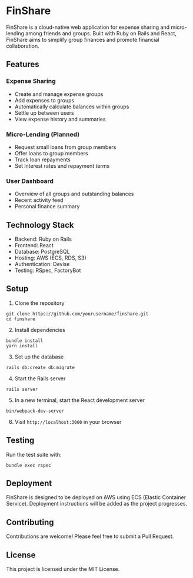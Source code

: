 # FinShare

FinShare is a cloud-native web application for expense sharing and micro-lending among friends and groups. Built with Ruby on Rails and React, FinShare aims to simplify group finances and promote financial collaboration.

## Features

### Expense Sharing
- Create and manage expense groups
- Add expenses to groups
- Automatically calculate balances within groups
- Settle up between users
- View expense history and summaries

### Micro-Lending (Planned)
- Request small loans from group members
- Offer loans to group members
- Track loan repayments
- Set interest rates and repayment terms

### User Dashboard
- Overview of all groups and outstanding balances
- Recent activity feed
- Personal finance summary

## Technology Stack

- Backend: Ruby on Rails
- Frontend: React
- Database: PostgreSQL
- Hosting: AWS (ECS, RDS, S3)
- Authentication: Devise
- Testing: RSpec, FactoryBot

## Setup

1. Clone the repository
```
git clone https://github.com/yourusername/finshare.git
cd finshare
```

2. Install dependencies
```
bundle install
yarn install
```

3. Set up the database
```
rails db:create db:migrate
```

4. Start the Rails server
```
rails server
```

5. In a new terminal, start the React development server
```
bin/webpack-dev-server
```

6. Visit `http://localhost:3000` in your browser

## Testing

Run the test suite with:
```
bundle exec rspec
```

## Deployment

FinShare is designed to be deployed on AWS using ECS (Elastic Container Service). Deployment instructions will be added as the project progresses.

## Contributing

Contributions are welcome! Please feel free to submit a Pull Request.

## License

This project is licensed under the MIT License.